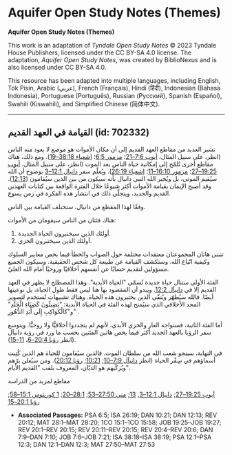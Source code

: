 # Aquifer Open Study Notes (Themes)

**Aquifer Open Study Notes (Themes)**

This work is an adaptation of *Tyndale Open Study Notes* © 2023 Tyndale House Publishers, licensed under the CC BY\-SA 4\.0 license. The adaptation, *Aquifer Open Study Notes*, was created by BiblioNexus and is also licensed under CC BY\-SA 4\.0\.

This resource has been adapted into multiple languages, including English, Tok Pisin, Arabic (عربي), French (Français), Hindi (हिंदी), Indonesian (Bahasa Indonesia), Portuguese (Português), Russian (Русский), Spanish (Español), Swahili (Kiswahili), and Simplified Chinese (简体中文).



--------------------------------

## القيامة في العهد القديم (id: 702332)

تشير العديد من مقاطع العهد القديم إلى أن مكان الأموات هو موضع لا يعود منه الناس (انظر، على سبيل المثال، [أيوب 7:6–21](https://ref.ly/Job7:6-Job7:21)؛ [مزمور 6:5](https://ref.ly/Ps6:5)؛ [إشعياء 38:18–19](https://ref.ly/Isa38:18-Isa38:19)). ومع ذلك، هناك مقاطع أخرى تُلمّح إلى إمكانية حياة الناس بعد الموت (انظر، على سبيل المثال، [أيوب 19:25–27](https://ref.ly/Job19:25-Job19:27)؛ [مزمور 16:10–11](https://ref.ly/Ps12:1-Ps12:3)؛ [إشعياء 26:19](https://ref.ly/Isa26:19)). ويُعلّم سفر [دانيال 12:1–3](https://ref.ly/Dan12:1-Dan12:3) بوضوح أن الله سيُقيم الموتى، بل ويُخبر الله النبي دانيال بأنه سيكون من بين الذين سيُقامون ([12:13](https://ref.ly/Dan12:13)). وقد أصبح الإيمان بقيامة الأموات أكثر شيوعًا خلال الفترة الواقعة بين كتابات العهدين القديم والجديد، ويتجلّى ذلك في انتشار هذه الفكرة في زمن يسوع.

وفقًا لهذا المقطع من دانيال، ستختلف القيامة بين الناس.

هناك فئتان من الناس سيقومان من الأموات:

1. أولئك الذين سيختبرون الحياة الجديدة.
2. أولئك الذين سيختبرون الخزي.

تتبنى هاتان المجموعتان معتقدات مختلفة حول الصواب والخطأ فيما يخص معايير السلوك وكيفية اتّباع الله. وستكشف القيامة عن طبيعة كل شخص الحقيقية. وسيكون الجميع مسؤولين لتقديم حسابًا عن أنفسهم أخلاقيًا وروحيًا أمام الله العليّ. 

الفئة الأولى ستنال حياة جديدة تُسمّى "الحياة الأبدية". وهذا المصطلح لا يظهر في العهد القديم إلا في [دانيآل 12:2](https://ref.ly/Dan12:2). ويبدو أن المقصود بها هنا ليس فقط طول الحياة، بل نوعيتها أيضًا. فالله سيُطهّر ويُنقّي الذين يختبرون هذه الحياة. وهناك تشبيهات تُستخدم لتصوير المجد الأخلاقي الذي سيُمنح لهذه الفئة في الحياة الأبدية: "يَضِيئُونَ كَضِيَاءِ الْجَلَدِ" و"كَالْكَوَاكِبِ إِلَى أَبَدِ الدُّهُورِ" . 

أما الفئة الثانية، فستواجه العار والخزي الأبدي، لأنهم لم يتجددوا أخلاقيًّا ولا روحيًّا. ويتوسع سفر الرؤيا بالعهد الجديد أكثر فيما يخص هاتين الفئتين بحسب ما ورد في رؤية دانيآل (انظر [رؤيا 20:4–6](https://ref.ly/Rev20:4-Rev20:6)، [11–15](https://ref.ly/Rev20:11-Rev20:15)).

في النهاية، سينجو شعب الله من سلطان الموت. فالذين سيُقامون للحياة هم الذين كُتِبت أسماؤهم في سِفْر الحياة (انظر [دانيآل 7:9–10](https://ref.ly/Dan7:9-Dan7:10); [10:21](https://ref.ly/Dan10:21); [رؤيا 20:12](https://ref.ly/Rev20:12)). ومن سيُعلن برّهم ويُزكّيهم هو الديّان، المعروف بلقب "القديم الأيام".

مقاطع لمزيد من الدراسة

[أيوب 19:25–27](https://ref.ly/Job19:25-Job19:27); [دانيال 12:1–3](https://ref.ly/Dan12:1-Dan12:3), [13](https://ref.ly/Dan12:13); [متى 27:50–53](https://ref.ly/Matt27:50-Matt27:53); [28:1–20](https://ref.ly/Matt28:1-Matt28:20); [1 كورنثوس 15:1–58](https://ref.ly/1Cor15:1-1Cor15:58); [رؤيا 20:1–15](https://ref.ly/Rev20:1-Rev20:15)

* **Associated Passages:** PSA 6:5; ISA 26:19; DAN 10:21; DAN 12:13; REV 20:12; MAT 28:1–MAT 28:20; 1CO 15:1–1CO 15:58; JOB 19:25–JOB 19:27; REV 20:1–REV 20:15; REV 20:11–REV 20:15; REV 20:4–REV 20:6; DAN 7:9–DAN 7:10; JOB 7:6–JOB 7:21; ISA 38:18–ISA 38:19; PSA 12:1–PSA 12:3; DAN 12:1–DAN 12:3; MAT 27:50–MAT 27:53

